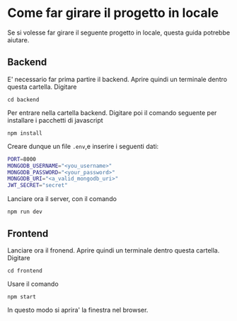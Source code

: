 # Come far girare il progetto in locale

Se si volesse far girare il seguente progetto in locale, questa guida potrebbe aiutare. 

## Backend

E' necessario far prima partire il backend. Aprire quindi un terminale dentro questa cartella. Digitare
```shell
cd backend
```
Per entrare nella cartella backend. Digitare poi il comando seguente per installare i pacchetti di javascript
```shell
npm install
```
Creare dunque un file `.env`,e inserire i seguenti dati:

```bash
PORT=8000
MONGODB_USERNAME="<you_username>"
MONGODB_PASSWORD="<your_password>"
MONGODB_URI="<a_valid_mongodb_uri>"
JWT_SECRET="secret"
```

Lanciare ora il server, con il comando 
```shell
npm run dev
```

## Frontend

Lanciare ora il fronend. Aprire quindi un terminale dentro questa cartella. Digitare
```shell
cd frontend
```
Usare il comando 
```shell
npm start
```
In questo modo si aprira' la finestra nel browser. 